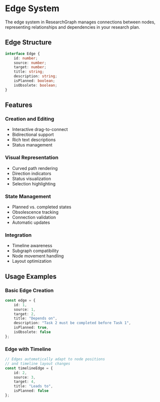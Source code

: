 # Edge System

The edge system in ResearchGraph manages connections between nodes, representing relationships and dependencies in your research plan.

## Edge Structure

```typescript
interface Edge {
    id: number;
    source: number;
    target: number;
    title: string;
    description: string;
    isPlanned: boolean;
    isObsolete: boolean;
}
```

## Features

### Creation and Editing
- Interactive drag-to-connect
- Bidirectional support
- Rich text descriptions
- Status management

### Visual Representation
- Curved path rendering
- Direction indicators
- Status visualization
- Selection highlighting

### State Management
- Planned vs. completed states
- Obsolescence tracking
- Connection validation
- Automatic updates

### Integration
- Timeline awareness
- Subgraph compatibility
- Node movement handling
- Layout optimization

## Usage Examples

### Basic Edge Creation
```typescript
const edge = {
    id: 1,
    source: 1,
    target: 2,
    title: "Depends on",
    description: "Task 2 must be completed before Task 1",
    isPlanned: true,
    isObsolete: false
};
```

### Edge with Timeline
```typescript
// Edges automatically adapt to node positions
// and timeline layout changes
const timelineEdge = {
    id: 2,
    source: 3,
    target: 4,
    title: "Leads to",
    isPlanned: false
};
``` 